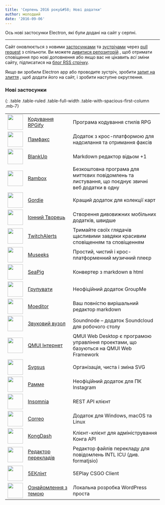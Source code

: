 ```yaml
---
title: 'Серпень 2016 року&#58; Нові додатки'
author: молодший
date: '2016-09-06'
---
```


Ось нові застосунки Electron, які були додані на сайт у серпні.

---

Сайт оновлюється з новими [застосунками](https://electronjs.org/apps) та [зустрічами](https://electronjs.org/community) через [pull request](https://github.com/electron/electronjs.org/pulls) з спільноти. Ви можете [дивитися репозиторій](https://github.com/electron/electronjs.org) , щоб отримати сповіщення про нові доповнення або якщо вас не цікавить _всі_ зміни сайту, підписатися на [блог RSS стрічку](https://electronjs.org/feed.xml).

Якщо ви зробили Electron app або проводите зустріч, зробити [запит на злиття](https://github.com/electron/electronjs.org) , щоб додати його на сайт, і зробити наступне округлення.

### Нові застосунки

{: .table .table-ruled .table-full-width .table-with-spacious-first-column .mb-7}

|                                                                                          |                                                                                  |                                                                                                   |
| ---------------------------------------------------------------------------------------- | -------------------------------------------------------------------------------- | ------------------------------------------------------------------------------------------------- |
| <img src='/images/apps/coderpgify.png' width='50' />                    | [Кодування RPGify](http://code.rpgify.com)                                       | Програма кодування стилів RPG                                                                     |
| <img src='/images/apps/pamfax.png' width='50' />                        | [Памфакс](https://www.pamfax.biz)                                                | Додаток з крос-платформою для надсилання та отримання факсів                                      |
| <img src='/images/apps/blankup.png' width='50' />                       | [BlankUp](https://hoverbaum.github.io/BlankUp-Electron/)                         | Markdown редактор відьом +1                                                                       |
| <img src='/images/apps/rambox.png' width='50' />                        | [Rambox](http://rambox.pro)                                                      | Безкоштовна програма для миттєвих повідомлень та листування, що поєднує звичні веб додатки в одну |
| <img src='/images/apps/gordie.png' width='50' />                        | [Gordie](http://gordie-app.bitbucket.org/)                                       | Кращий додаток для колекції карт                                                                  |
| <img src='/images/apps/ionic-creator.png' width='50' />                 | [Іонний Творець](https://github.com/Meadowcottage/Ionic-Creator)                 | Створення дивовижних мобільних додатків, швидше                                                   |
| <img src='/images/apps/twitchalerts.png' width='50' />                  | [TwitchAlerts](https://github.com/Meadowcottage/TwitchAlerts)                    | Тримайте своїх глядачів щасливими завдяки красивим сповіщенням та сповіщенням                     |
| <img src='/images/apps/museeks.png' width='50' />                       | [Museeks](http://museeks.io/)                                                    | Простий, чистий і крос-платформенний музичний плеєр                                               |
| <img src='/images/apps/seapig.png' width='50' />                        | [SeaPig](https://github.com/yasumichi/seapig/blob/master/README.md)              | Конвертер з markdown в html                                                                       |
| <img src='/images/apps/groupme.png' width='50' />                       | [Групувати](https://github.com/dcrousso/GroupMe#readme)                          | Неофіційний додаток GroupMe                                                                       |
| <img src='/images/apps/moeditor.png' width='50' />                      | [Moeditor](https://moeditor.github.io/)                                          | Ваш повністю вирішальний редактор markdown                                                        |
| <img src='/images/apps/soundnode.png' width='50' />                     | [Звуковий вузол](http://www.soundnodeapp.com)                                    | Soundnode – додаток Soundcloud для робочого столу                                                 |
| <img src='/images/apps/qmui.png' width='50' />                          | [QMUI Інтернет](http://qmuiteam.com/web)                                         | QMUI Web Desktop є програмою управління проектами, що базуються на QMUI Web Framework             |
| <img src='/images/apps/svgsus.png' width='50' />                        | [Svgsus](http://www.svgs.us)                                                     | Організація, чиста і зміна SVG                                                                    |
| <img src='/images/apps/ramme.png' width='50' />                         | [Рамме](https://github.com/terkelg/ramme)                                        | Неофіційний додаток для ПК Instagram                                                              |
| <img src='/images/apps/insomnia.png' width='50' />                      | [Insomnia](https://insomnia.rest/)                                               | REST API клієнт                                                                                   |
| <img src='/images/apps/correo.png' width='50' />                        | [Correo](https://github.com/amitmerchant1990/correo)                             | Додаток для Windows, macOS та Linux                                                               |
| <img src='/images/apps/kongdash.png' width='50' />                      | [KongDash](https://ajaysreedhar.github.io/kongdash)                              | Клієнт-клієнт для адміністрування Конга API                                                       |
| <img src='/images/apps/react-intl-translation-editor.png' width='50' /> | [Редактор перекладів](https://bitbucket.org/bflower/react-intl-editor/wiki/Home) | Редактор файлів перекладу для повідомлень INTL ICU (див. formatjsio)                              |
| <img src='/images/apps/5eplay.png' width='50' />                        | [5ЕКлінт](https://www.5eplay.com/)                                               | 5EPlay CSGO Client                                                                                |
| <img src='/images/apps/theme-juice.png' width='50' />                   | [Ознайомлення з темою](https://www.themejuice.it)                                | Локальна розробка WordPress проста                                                                |

